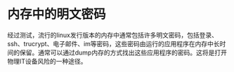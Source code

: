 # 内存中的明文密码

经过测试，流行的linux发行版本的内存中通常包括许多明文密码，包括登录、ssh、trucrypt、电子邮件、im等密码，这些密码由运行的应用程序在内存中长时间的保留。通常可以通过dump内存的方式找出这些应用程序的密码。这将是打开物理IT设备风险的一种途径。



